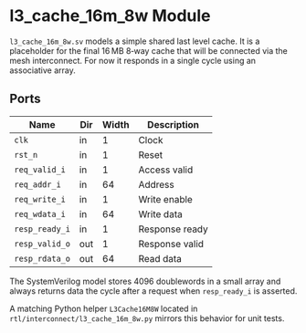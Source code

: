 # l3_cache_16m_8w Module

`l3_cache_16m_8w.sv` models a simple shared last level cache. It is a placeholder
for the final 16 MB 8‑way cache that will be connected via the mesh
interconnect. For now it responds in a single cycle using an associative
array.

## Ports

| Name | Dir | Width | Description |
|------|-----|-------|-------------|
| `clk` | in | 1 | Clock |
| `rst_n` | in | 1 | Reset |
| `req_valid_i` | in | 1 | Access valid |
| `req_addr_i` | in | 64 | Address |
| `req_write_i` | in | 1 | Write enable |
| `req_wdata_i` | in | 64 | Write data |
| `resp_ready_i` | in | 1 | Response ready |
| `resp_valid_o` | out | 1 | Response valid |
| `resp_rdata_o` | out | 64 | Read data |

The SystemVerilog model stores 4096 doublewords in a small array and
always returns data the cycle after a request when `resp_ready_i` is
asserted.

A matching Python helper `L3Cache16M8W` located in
`rtl/interconnect/l3_cache_16m_8w.py` mirrors this behavior for unit
tests.

